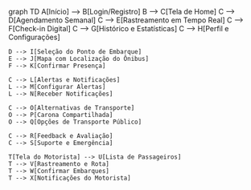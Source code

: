 graph TD
    A[Início] --> B[Login/Registro]
    B --> C[Tela de Home]
    C --> D[Agendamento Semanal]
    C --> E[Rastreamento em Tempo Real]
    C --> F[Check-in Digital]
    C --> G[Histórico e Estatísticas]
    C --> H[Perfil e Configurações]
    
    D --> I[Seleção do Ponto de Embarque]
    E --> J[Mapa com Localização do Ônibus]
    F --> K[Confirmar Presença]
    
    C --> L[Alertas e Notificações]
    L --> M[Configurar Alertas]
    L --> N[Receber Notificações]
    
    C --> O[Alternativas de Transporte]
    O --> P[Carona Compartilhada]
    O --> Q[Opções de Transporte Público]
    
    C --> R[Feedback e Avaliação]
    C --> S[Suporte e Emergência]
    
    T[Tela do Motorista] --> U[Lista de Passageiros]
    T --> V[Rastreamento e Rota]
    T --> W[Confirmar Embarques]
    T --> X[Notificações do Motorista]
